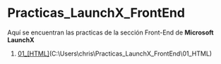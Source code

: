 # Practicas_LaunchX_FrontEnd

Aquí se encuentran las practicas de la sección Front-End de **Microsoft LaunchX**

1. [01_[HTML]]()(C:\Users\chris\Practicas_LaunchX_FrontEnd\01_HTML)
